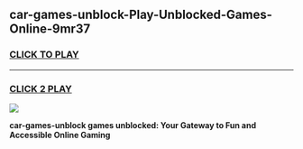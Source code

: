 
## car-games-unblock-Play-Unblocked-Games-Online-9mr37
<h3>
<a href="https://premium76.site?title=car-games-unblock&ref=25A">CLICK TO PLAY</a></h3>
<hr>

<h3>
<a href="https://premium76.site?title=car-games-unblock&ref=25A">CLICK 2 PLAY</a>
  
</h3>

<a href="https://premium76.site?title=car-games-unblock&ref=25A"><img src="https://clearcache.store/games.png"></a>


**car-games-unblock games unblocked: Your Gateway to Fun and Accessible Online Gaming**
